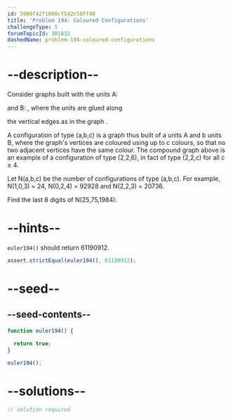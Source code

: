 ```yaml
---
id: 5900f42f1000cf542c50ff40
title: 'Problem 194: Coloured Configurations'
challengeType: 5
forumTopicId: 301832
dashedName: problem-194-coloured-configurations
---
```


# --description--

Consider graphs built with the units A:

and B: , where the units are glued along

the vertical edges as in the graph .

A configuration of type (a,b,c) is a graph thus built of a units A and b units B, where the graph's vertices are coloured using up to c colours, so that no two adjacent vertices have the same colour. The compound graph above is an example of a configuration of type (2,2,6), in fact of type (2,2,c) for all c ≥ 4.

Let N(a,b,c) be the number of configurations of type (a,b,c). For example, N(1,0,3) = 24, N(0,2,4) = 92928 and N(2,2,3) = 20736.

Find the last 8 digits of N(25,75,1984).

# --hints--

`euler194()` should return 61190912.

```js
assert.strictEqual(euler194(), 61190912);
```

# --seed--

## --seed-contents--

```js
function euler194() {

  return true;
}

euler194();
```

# --solutions--

```js
// solution required
```